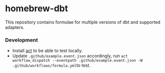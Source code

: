 # homebrew-dbt

This repository contains formulae for multiple versions of dbt and supported adapters.

### Development

- Install [act](https://github.com/nektos/act) to be able to test locally.
- Update `.github/example.event.json` accordingly, run `act workflow_dispatch --eventpath .github/example.event.json -W .github/workflows/formula.yml`to test.
